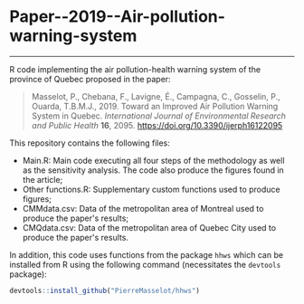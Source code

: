 # Paper--2019--Air-pollution-warning-system
***
R code implementing the air pollution-health warning system of the province of Quebec proposed in the paper:

> Masselot, P., Chebana, F., Lavigne, É., Campagna, C., Gosselin, P., Ouarda, T.B.M.J., 2019. Toward an Improved Air Pollution Warning System in Quebec. *International Journal of Environmental Research and Public Health* **16**, 2095. https://doi.org/10.3390/ijerph16122095

This repository contains the following files:
* Main.R: Main code executing all four steps of the methodology as well as the sensitivity analysis. The code also produce the figures found in the article;
* Other functions.R: Supplementary custom functions used to produce figures;
* CMMdata.csv: Data of the metropolitan area of Montreal used to produce the paper's results;
* CMQdata.csv: Data of the metropolitan area of Quebec City used to produce the paper's results.

In addition, this code uses functions from the package `hhws` which can be installed from R using the following command (necessitates the `devtools` package):
```R 
devtools::install_github("PierreMasselot/hhws")
```
